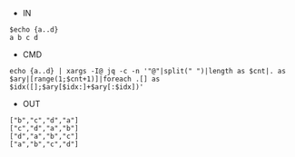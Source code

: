 - IN
```
$echo {a..d}
a b c d
```

- CMD
```
echo {a..d} | xargs -I@ jq -c -n '"@"|split(" ")|length as $cnt|. as $ary|[range(1;$cnt+1)]|foreach .[] as $idx([];$ary[$idx:]+$ary[:$idx])'
```

- OUT
```
["b","c","d","a"]
["c","d","a","b"]
["d","a","b","c"]
["a","b","c","d"]
```
